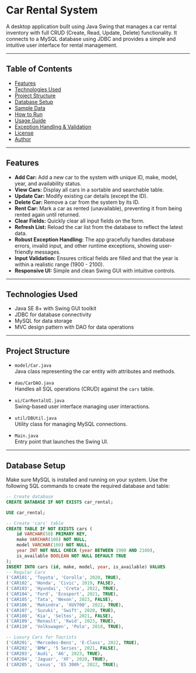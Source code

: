 # Car Rental System

A desktop application built using Java Swing that manages a car rental inventory with full CRUD (Create, Read, Update, Delete) functionality. It connects to a MySQL database using JDBC and provides a simple and intuitive user interface for rental management.

---

## Table of Contents

- [Features](#features)
- [Technologies Used](#technologies-used)
- [Project Structure](#project-structure)
- [Database Setup](#database-setup)
- [Sample Data](#sample-data)
- [How to Run](#how-to-run)
- [Usage Guide](#usage-guide)
- [Exception Handling & Validation](#exception-handling--validation)
- [License](#license)
- [Author](#author)

---

## Features

- **Add Car:** Add a new car to the system with unique ID, make, model, year, and availability status.
- **View Cars:** Display all cars in a sortable and searchable table.
- **Update Car:** Modify existing car details (except the ID).
- **Delete Car:** Remove a car from the system by its ID.
- **Rent Car:** Mark a car as rented (unavailable), preventing it from being rented again until returned.
- **Clear Fields:** Quickly clear all input fields on the form.
- **Refresh List:** Reload the car list from the database to reflect the latest data.
- **Robust Exception Handling:** The app gracefully handles database errors, invalid input, and other runtime exceptions, showing user-friendly messages.
- **Input Validation:** Ensures critical fields are filled and that the year is within a realistic range (1900 - 2100).
- **Responsive UI:** Simple and clean Swing GUI with intuitive controls.

---

## Technologies Used

- Java SE 8+ with Swing GUI toolkit
- JDBC for database connectivity
- MySQL for data storage
- MVC design pattern with DAO for data operations

---

## Project Structure

- `model/Car.java`  
  Java class representing the car entity with attributes and methods.

- `dao/CarDAO.java`  
  Handles all SQL operations (CRUD) against the `cars` table.

- `ui/CarRentalUI.java`  
  Swing-based user interface managing user interactions.

- `util/DBUtil.java`  
  Utility class for managing MySQL connections.

- `Main.java`  
  Entry point that launches the Swing UI.

---

## Database Setup

Make sure MySQL is installed and running on your system. Use the following SQL commands to create the required database and table:

```sql
-- Create database
CREATE DATABASE IF NOT EXISTS car_rental;

USE car_rental;

-- Create 'cars' table
CREATE TABLE IF NOT EXISTS cars (
    id VARCHAR(50) PRIMARY KEY,
    make VARCHAR(100) NOT NULL,
    model VARCHAR(100) NOT NULL,
    year INT NOT NULL CHECK (year BETWEEN 1900 AND 2100),
    is_available BOOLEAN NOT NULL DEFAULT TRUE
);
INSERT INTO cars (id, make, model, year, is_available) VALUES
-- Regular Cars
('CAR101', 'Toyota', 'Corolla', 2020, TRUE),
('CAR102', 'Honda', 'Civic', 2019, FALSE),
('CAR103', 'Hyundai', 'Creta', 2022, TRUE),
('CAR104', 'Ford', 'Ecosport', 2021, TRUE),
('CAR105', 'Tata', 'Nexon', 2023, FALSE),
('CAR106', 'Mahindra', 'XUV700', 2022, TRUE),
('CAR107', 'Suzuki', 'Swift', 2020, TRUE),
('CAR108', 'Kia', 'Seltos', 2021, FALSE),
('CAR109', 'Renault', 'Kwid', 2023, TRUE),
('CAR110', 'Volkswagen', 'Polo', 2018, TRUE),

-- Luxury Cars for Tourists
('CAR201', 'Mercedes-Benz', 'E-Class', 2022, TRUE),
('CAR202', 'BMW', '5 Series', 2021, FALSE),
('CAR203', 'Audi', 'A6', 2023, TRUE),
('CAR204', 'Jaguar', 'XF', 2020, TRUE),
('CAR205', 'Lexus', 'ES 300h', 2022, TRUE);
